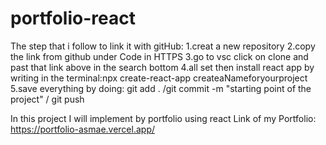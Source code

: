 # portfolio-react
The step that i follow to link it with gitHub: 
1.creat a new repository 
2.copy the link from github under Code in HTTPS
3.go to vsc click on clone and past that link above in the search bottom
4.all set then install react app by writing in the terminal:npx create-react-app createaNameforyourproject
5.save everything by doing: git add . /git commit -m "starting point of the project" / git push

In this project I will implement by portfolio using react
Link of my Portfolio:  https://portfolio-asmae.vercel.app/

